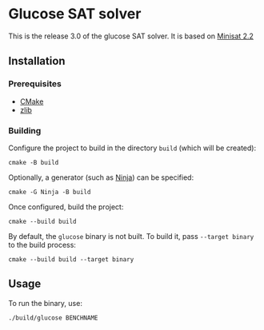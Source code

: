 # Glucose SAT solver

This is the release 3.0 of the glucose SAT solver. 
It is based on [Minisat 2.2][minisat]

## Installation

### Prerequisites

 - [CMake][cmake]
 - [zlib][zlib]

### Building

Configure the project to build in the directory `build` (which will be created):

```
cmake -B build
```

Optionally, a generator (such as [Ninja][ninja]) can be specified:

```
cmake -G Ninja -B build
```

Once configured, build the project:

```
cmake --build build
```

By default, the `glucose` binary is not built.
To build it, pass `--target binary` to the build process:

```
cmake --build build --target binary
```

## Usage

To run the binary, use:

```
./build/glucose BENCHNAME
```

[minisat]: http://minisat.se/MiniSat.html
[cmake]: https://cmake.org
[zlib]: https://zlib.net
[ninja]: https://github.com/ninja-build/ninja
